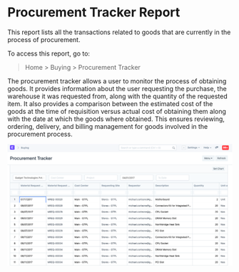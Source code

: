 
# Procurement Tracker Report



This report lists all the transactions related to goods that are currently in the process of procurement.


To access this report, go to:


> Home > Buying > Procurement Tracker


The procurement tracker allows a user to monitor the process of obtaining goods. It provides information about the user requesting the purchase, the warehouse it was requested from, along with the quantity of the requested item. It also provides a comparison between the estimated cost of the goods at the time of requisition versus actual cost of obtaining them along with the date at which the goods where obtained. This ensures reviewing, ordering, delivery, and billing management for goods involved in the procurement process.


![Procurement Tracker](/files/procurement_tracker.png)




